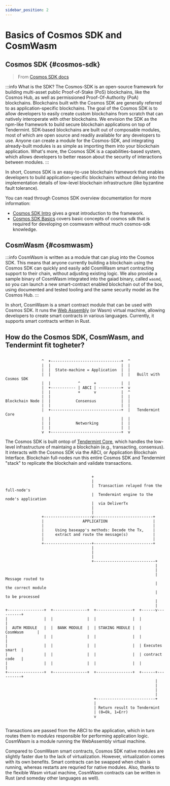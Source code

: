 ```yaml
---
sidebar_position: 2
---
```


# Basics of Cosmos SDK and CosmWasm

## Cosmos SDK {#cosmos-sdk}

> From [Cosmos SDK docs](https://docs.cosmos.network/v0.44/intro/overview.html)

:::info
What is the SDK?
The Cosmos-SDK is an open-source framework for building multi-asset public Proof-of-Stake (PoS)
blockchains, like the Cosmos Hub, as well as permissioned Proof-Of-Authority (PoA) blockchains. Blockchains built with
the Cosmos SDK are generally referred to as application-specific blockchains.
The goal of the Cosmos SDK is to allow developers to easily create custom blockchains from scratch that can natively
interoperate with other blockchains. We envision the SDK as the npm-like framework to build secure blockchain
applications on top of Tendermint. SDK-based blockchains are built out of composable modules,
most of which are open source and readily available for any developers to use. Anyone can create a module for the
Cosmos-SDK, and integrating already-built modules is as simple as importing them into your blockchain application.
What's more, the Cosmos SDK is a capabilities-based system, which allows developers to better reason about the security
of interactions between modules.
:::

In short, Cosmos SDK is an easy-to-use blockchain framework that enables developers to build application-specific blockchains without delving into the implementation details of low-level blockchain infrastructure (like byzantine fault tolerance).

You can read through Cosmos SDK overview documentation for more information:

- [Cosmos SDK Intro](https://docs.cosmos.network/v0.44/intro) gives a great introduction to the framework.
- [Cosmos SDK Basics](https://docs.cosmos.network/v0.44/basics) covers basic concepts of cosmos sdk that is required
  for developing on cosmwasm without much cosmos-sdk knowledge.

## CosmWasm {#cosmwasm}

:::info
CosmWasm is written as a module that can plug into the Cosmos SDK. This means that anyone currently building a
blockchain using the Cosmos SDK can quickly and easily add CosmWasm smart contracting support to their chain,
without adjusting existing logic. We also provide a sample binary of CosmWasm integrated into the gaiad binary,
called `wasmd`, so you can launch a new smart-contract enabled blockchain out of the box, using documented and tested
tooling and the same security model as the Cosmos Hub.
:::

In short, CosmWasm is a smart contract module that can be used with Cosmos SDK.
It runs the [Web Assembly](https://webassembly.org/) (or Wasm) virtual machine, allowing
developers to create smart contracts in various languages. Currently, it supports
smart contracts written in Rust.

## How do the Cosmos SDK, CosmWasm, and Tendermint fit togheter?


```

                ^  +-------------------------------+  ^
                |  |                               |  |
                |  |  State-machine = Application  |  |
                |  |                               |  |   Built with Cosmos SDK
                |  |            ^      +           |  |
                |  +----------- | ABCI | ----------+  v
                |  |            +      v           |  ^
                |  |                               |  |
Blockchain Node |  |           Consensus           |  |
                |  |                               |  |
                |  +-------------------------------+  |   Tendermint Core
                |  |                               |  |
                |  |           Networking          |  |
                |  |                               |  |
                v  +-------------------------------+  v

```

The Cosmos SDK is built ontop of [Tendermint
Core](https://docs.tendermint.com/), which handles the low-level infrastructure
of maintaing a blockchain (e.g., transacting, consensus). It interacts with the
Cosmos SDK via the ABCI, or Application Blockchain Interface. Blockchain
full-nodes run this entire Cosmos SDK and Tendermint "stack" to replicate the
blockchain and validate transactions.

```

                                      +
                                      |
                                      |  Transaction relayed from the full-node's
                                      |  Tendermint engine to the node's application
                                      |  via DeliverTx
                                      |
                                      |
                +---------------------v--------------------------+
                |                 APPLICATION                    |
                |                                                |
                |     Using baseapp's methods: Decode the Tx,    |
                |     extract and route the message(s)           |
                |                                                |
                +---------------------+--------------------------+
                                      |
                                      |
                                      |
                                      +---------------------------+
                                                                  |
                                                                  |
                                                                  |  Message routed to
                                                                  |  the correct module
                                                                  |  to be processed
                                                                  |
                                                                  |
+----------------+  +---------------+  +----------------+  +------v----------+
|                |  |               |  |                |  |                 |
|  AUTH MODULE   |  |  BANK MODULE  |  | STAKING MODULE |  |   CosmWasm      |
|                |  |               |  |                |  |                 |
|                |  |               |  |                |  | Executes smart  |
|                |  |               |  |                |  | contract code   |
|                |  |               |  |                |  |                 |
+----------------+  +---------------+  +----------------+  +------+----------+
                                                                  |
                                                                  |
                                                                  |
                                                                  |
                                       +--------------------------+
                                       |
                                       | Return result to Tendermint
                                       | (0=Ok, 1=Err)
                                       v


```

Transactions are passed from the ABCI to the application, which in turn routes them to *modules* responsible for performing application logic. CosmWasm is a module running the WebAssembly virtual machine.

Compared to CosmWasm smart contracts, Cosmos SDK native modules are slightly
faster due to the lack of virtualization. However, virtualization comes with its
own benefits. Smart contracts can be swapped when chain is running, whereas
restarts are requried for native modules. Also, thanks to the flexible Wasm
virtual machine, CosmWasm contracts can be written in Rust (and someday other
languages as well).

